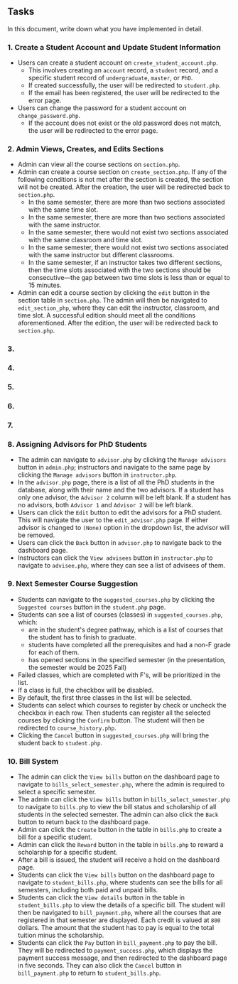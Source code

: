 ## Tasks

In this document, write down what you have implemented in detail.

### 1. Create a Student Account and Update Student Information

- Users can create a student account on `create_student_account.php`.
    - This involves creating an `account` record, a `student` record, and a specific student record of `undergraduate`, `master`, or `PhD`.
    - If created successfully, the user will be redirected to `student.php`.
    - If the email has been registered, the user will be redirected to the error page.
- Users can change the password for a student account on `change_password.php`.
    - If the account does not exist or the old password does not match, the user will be redirected to the error page.


### 2. Admin Views, Creates, and Edits Sections

- Admin can view all the course sections on `section.php`.
- Admin can create a course section on `create_section.php`. If any of the following conditions is not met after the section is created, the section will not be created. After the creation, the user will be redirected back to `section.php`.
  - In the same semester, there are more than two sections associated with the same time slot.
  - In the same semester, there are more than two sections associated with the same instructor.
  - In the same semester, there would not exist two sections associated with the same classroom and time slot.
  - In the same semester, there would not exist two sections associated with the same instructor but different classrooms.
  - In the same semester, if an instructor takes two different sections, then the time slots associated with the two sections should be consecutive—the gap between two time slots is less than or equal to 15 minutes.
- Admin can edit a course section by clicking the `edit` button in the section table in `section.php`. The admin will then be navigated to `edit_section_php`, where they can edit the instructor, classroom, and time slot. A successful edition should meet all the conditions aforementioned. After the edition, the user will be redirected back to `section.php`.


### 3.


### 4.


### 5.


### 6.


### 7.


### 8. Assigning Advisors for PhD Students

- The admin can navigate to `advisor.php` by clicking the `Manage advisors` button in `admin.php`; instructors and navigate to the same page by clicking the `Manage advisors` button in `instructor.php`.
- In the `advisor.php` page, there is a list of all the PhD students in the database, along with their name and the two advisors. If a student has only one advisor, the `Advisor 2` column will be left blank. If a student has no advisors, both `Advisor 1` and `Advisor 2` will be left blank.
- Users can click the `Edit` button to edit the advisors for a PhD student. This will navigate the user to the `edit_advisor.php` page. If either advisor is changed to `(None)` option in the dropdown list, the advisor will be removed.
- Users can click the `Back` button in `advisor.php` to navigate back to the dashboard page.
- Instructors can click the `View advisees` button in `instructor.php` to navigate to `advisee.php`, where they can see a list of advisees of them.


### 9. Next Semester Course Suggestion

- Students can navigate to the `suggested_courses.php` by clicking the `Suggested courses` button in the `student.php` page.
- Students can see a list of courses (classes) in `suggested_courses.php`, which:
  - are in the student's degree pathway, which is a list of courses that the student has to finish to graduate.
  - students have completed all the prerequisites and had a non-F grade for each of them.
  - has opened sections in the specified semester (in the presentation, the semester would be 2025 Fall)
- Failed classes, which are completed with F's, will be prioritized in the list.
- If a class is full, the checkbox will be disabled.
- By default, the first three classes in the list will be selected.
- Students can select which courses to register by check or uncheck the checkbox in each row. Then students can register all the selected courses by clicking the `Confirm` button. The student will then be redirected to `course_history.php`.
- Clicking the `Cancel` button in `suggested_courses.php` will bring the student back to `student.php`.


### 10. Bill System

- The admin can click the `View bills` button on the dashboard page to navigate to `bills_select_semester.php`, where the admin is required to select a specific semester.
- The admin can click the `View bills` button in `bills_select_semester.php` to navigate to `bills.php` to view the bill status and scholarship of all students in the selected semester. The admin can also click the `Back` button to return back to the dashboard page.
- Admin can click the `Create` button in the table in `bills.php` to create a bill for a specific student.
- Admin can click the `Reward` button in the table in `bills.php` to reward a scholarship for a specific student.
- After a bill is issued, the student will receive a hold on the dashboard page.
- Students can click the `View bills` button on the dashboard page to navigate to `student_bills.php`, where students can see the bills for all semesters, including both paid and unpaid bills.
- Students can click the `View details` button in the table in `student_bills.php` to view the details of a specific bill. The student will then be navigated to `bill_payment.php`, where all the courses that are registered in that semester are displayed. Each credit is valued at `800` dollars. The amount that the student has to pay is equal to the total tuition minus the scholarship.
- Students can click the `Pay` button in `bill_payment.php` to pay the bill. They will be redirected to `payment_success.php`, which displays the payment success message, and then redirected to the dashboard page in five seconds. They can also click the `Cancel` button in `bill_payment.php` to return to `student_bills.php`.